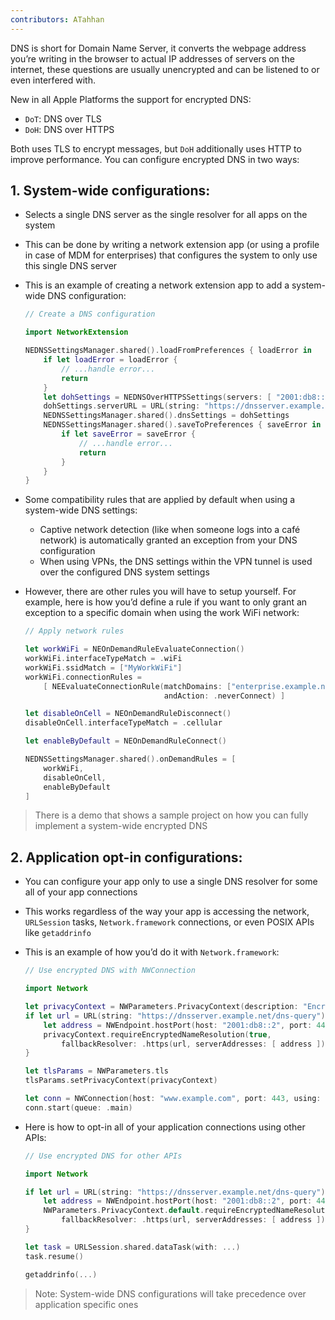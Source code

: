 ```yaml
---
contributors: ATahhan
---
```


DNS is short for Domain Name Server, it converts the webpage address you’re writing in the browser to actual IP addresses of servers on the internet, these questions are usually unencrypted and can be listened to or even interfered with.

New in all Apple Platforms the support for encrypted DNS:

* `DoT`: DNS over TLS
* `DoH`: DNS over HTTPS

Both uses TLS to encrypt messages, but `DoH` additionally uses HTTP to improve performance.
You can configure encrypted DNS in two ways:
  
## 1. System-wide configurations:

* Selects a single DNS server as the single resolver for all apps on the system
* This can be done by writing a network extension app (or using a profile in case of MDM for enterprises) that configures the system to only use this single DNS server
* This is an example of creating a network extension app to add a system-wide DNS configuration:

	```swift
	// Create a DNS configuration

	import NetworkExtension

	NEDNSSettingsManager.shared().loadFromPreferences { loadError in
		if let loadError = loadError {
	    	// ...handle error...
	    	return
		}
		let dohSettings = NEDNSOverHTTPSSettings(servers: [ "2001:db8::2" ])
		dohSettings.serverURL = URL(string: "https://dnsserver.example.net/dns-query")
		NEDNSSettingsManager.shared().dnsSettings = dohSettings
		NEDNSSettingsManager.shared().saveToPreferences { saveError in
	    	if let saveError = saveError {
	        	// ...handle error...
	        	return
	    	}
		}
	}
	```

* Some compatibility rules that are applied by default when using a system-wide DNS settings:
	* Captive network detection (like when someone logs into a café network) is automatically granted an exception from your DNS configuration
	* When using VPNs, the DNS settings within the VPN tunnel is used over the configured DNS system settings

* However, there are other rules you will have to setup yourself. For example, here is how you’d define a rule if you want to only grant an exception to a specific domain when using the work WiFi network:

	```swift
	// Apply network rules

	let workWiFi = NEOnDemandRuleEvaluateConnection()
	workWiFi.interfaceTypeMatch = .wiFi
	workWiFi.ssidMatch = ["MyWorkWiFi"]
	workWiFi.connectionRules =
		[ NEEvaluateConnectionRule(matchDomains: ["enterprise.example.net"],
	                    		   andAction: .neverConnect) ]

	let disableOnCell = NEOnDemandRuleDisconnect()
	disableOnCell.interfaceTypeMatch = .cellular

	let enableByDefault = NEOnDemandRuleConnect()

	NEDNSSettingsManager.shared().onDemandRules = [
		workWiFi,
		disableOnCell,
		enableByDefault
	]
	```

> There is a demo that shows a sample project on how you can fully implement a system-wide encrypted DNS

## 2. Application opt-in configurations:

* You can configure your app only to use a single DNS resolver for some all of your app connections
* This works regardless of the way your app is accessing the network, `URLSession` tasks, `Network.framework` connections, or even POSIX APIs like `getaddrinfo`
* This is an example of how you’d do it with `Network.framework`:

	```swift
	// Use encrypted DNS with NWConnection

	import Network

	let privacyContext = NWParameters.PrivacyContext(description: "EncryptedDNS")
	if let url = URL(string: "https://dnsserver.example.net/dns-query") {
		let address = NWEndpoint.hostPort(host: "2001:db8::2", port: 443)
		privacyContext.requireEncryptedNameResolution(true,
	    	fallbackResolver: .https(url, serverAddresses: [ address ]))
	}

	let tlsParams = NWParameters.tls
	tlsParams.setPrivacyContext(privacyContext)

	let conn = NWConnection(host: "www.example.com", port: 443, using: tlsParams)
	conn.start(queue: .main)
	```

* Here is how to opt-in all of your application connections using other APIs:

	```swift
	// Use encrypted DNS for other APIs

	import Network

	if let url = URL(string: "https://dnsserver.example.net/dns-query") {
		let address = NWEndpoint.hostPort(host: "2001:db8::2", port: 443)
		NWParameters.PrivacyContext.default.requireEncryptedNameResolution(true,
	    	fallbackResolver: .https(url, serverAddresses: [ address ]))
	}

	let task = URLSession.shared.dataTask(with: ...)
	task.resume()

	getaddrinfo(...)  
	```

> Note: System-wide DNS configurations will take precedence over application specific ones
